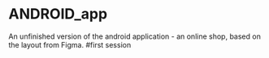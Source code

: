 # ANDROID_app
An unfinished version of the android application - an online shop, based on the layout from Figma. #first session
